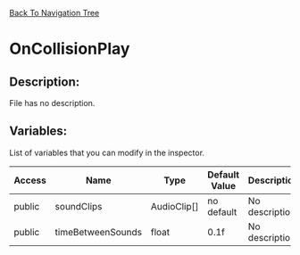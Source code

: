 [Back To Navigation Tree](https://wesleywh.github.io/GameDevRepo/docs/navigation.html)
# OnCollisionPlay

## Description:
File has no description.

## Variables:
List of variables that you can modify in the inspector.

|Access|Name|Type|Default Value|Description|
|---|---|---|---|---|
|public|soundClips|AudioClip[]|no default|No description.|
|public|timeBetweenSounds|float|0.1f|No description.|
